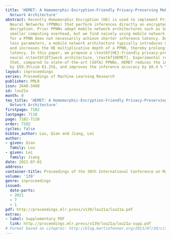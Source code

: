 ```yaml
---
title: 'HEMET: A Homomorphic-Encryption-Friendly Privacy-Preserving Mobile Neural
  Network Architecture'
abstract: Recently Homomorphic Encryption (HE) is used to implement Privacy-Preserving
  Neural Networks (PPNNs) that perform inferences directly on encrypted data without
  decryption. Prior PPNNs adopt mobile network architectures such as SqueezeNet for
  smaller computing overhead, but we find naïvely using mobile network architectures
  for a PPNN does not necessarily achieve shorter inference latency. Despite having
  less parameters, a mobile network architecture typically introduces more layers
  and increases the HE multiplicative depth of a PPNN, thereby prolonging its inference
  latency. In this paper, we propose a \textbf{HE}-friendly privacy-preserving \textbf{M}obile
  neural n\textbf{ET}work architecture, \textbf{HEMET}. Experimental results show
  that, compared to state-of-the-art (SOTA) PPNNs, HEMET reduces the inference latency
  by $59.3%\sim 61.2%$, and improves the inference accuracy by $0.4 % \sim 0.5%$.
layout: inproceedings
series: Proceedings of Machine Learning Research
publisher: PMLR
issn: 2640-3498
id: lou21a
month: 0
tex_title: 'HEMET: A Homomorphic-Encryption-Friendly Privacy-Preserving Mobile Neural
  Network Architecture'
firstpage: 7102
lastpage: 7110
page: 7102-7110
order: 7102
cycles: false
bibtex_author: Lou, Qian and Jiang, Lei
author:
- given: Qian
  family: Lou
- given: Lei
  family: Jiang
date: 2021-07-01
address:
container-title: Proceedings of the 38th International Conference on Machine Learning
volume: '139'
genre: inproceedings
issued:
  date-parts:
  - 2021
  - 7
  - 1
pdf: http://proceedings.mlr.press/v139/lou21a/lou21a.pdf
extras:
- label: Supplementary PDF
  link: http://proceedings.mlr.press/v139/lou21a/lou21a-supp.pdf
# Format based on citeproc: http://blog.martinfenner.org/2013/07/30/citeproc-yaml-for-bibliographies/
---
```

